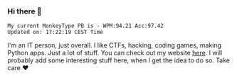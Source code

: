 ### Hi there 👋
<!-- PB START -->
```
My current MonkeyType PB is - WPM:94.21 Acc:97.42
Updated on: 17:22:19 CEST Time
```
<!-- PB END -->
I'm an IT person, just overall. I like CTFs, hacking, coding games, making Python apps. Just a lot of stuff.
You can check out my website [here](https://skill3472.github.io/).
I will probably add some interesting stuff here, when I get the idea to do so. Take care ❤️

